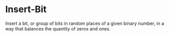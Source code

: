 # Insert-Bit
Insert a bit, or group of bits in random places of a given binary number, in a way that balances the quantity of zeros and ones.
